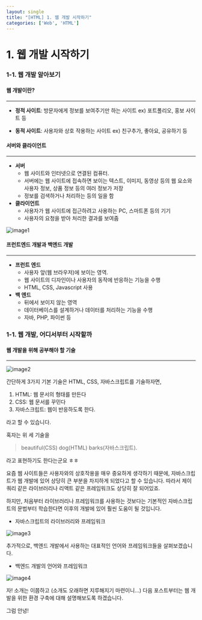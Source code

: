 ```yaml
---
layout: single
title: "[HTML] 1. 웹 개발 시작하기"
categories: ['Web', 'HTML']
---
```


# 1. 웹 개발 시작하기



### 1-1. 웹 개발 알아보기

#### 웹 개발이란? 

---

* **정적 사이트**: 방문자에게 정보를 보여주기만 하는 사이트  ex) 포트폴리오, 홍보 사이트 등

* **동적 사이트**: 사용자와 상호 작용하는 사이트  ex) 친구추가, 좋아요, 공유하기 등



#### 서버와 클라이언트

---

* **서버**
  * 웹 사이트와 인터넷으로 연결된 컴퓨터. 
  * 서버에는 웹 사이트에 접속하면 보이는 텍스트, 이미지, 동영상 등의 웹 요소와 사용자 정보, 상품 정보 등의 여러 정보가 저장
  * 정보를 검색하거나 처리하는 등의 일을 함
* **클라이언트**
  * 사용자가 웹 사이트에 접근하려고 사용하는 PC, 스마트폰 등의 기기
  * 사용자의 요청을 받아 처리한 결과를 보여줌

![image1](../assets/images/HTML/Chapter%201/image-20210707162329447.png)



#### 프런트엔드 개발과 백엔드 개발

---

* **프런트 엔드**
  * 사용자 앞(웹 브라우저)에 보이는 영역.
  * 웹 사이트의 디자인이나 사용자의 동작에 반응하는 기능을 수행
  * HTML, CSS, Javascript 사용
* **백 엔드**
  * 뒤에서 보이지 않는 영역
  * 데이터베이스를 설계하거나 데이터를 처리하는 기능을 수행
  * 자바, PHP, 파이썬 등



### 1-1. 웹 개발, 어디서부터 시작할까

#### 웹 개발을 위해 공부해야 할 기술

---

![image2](../assets/images/HTML/Chapter%201/image-20210707162354875.png)

간단하게 3가지 기본 기술은 HTML, CSS, 자바스크립트를 기술하자면, 

1. HTML: 웹 문서의 형태를 만든다
2. CSS: 웹 문서를 꾸민다
3. 자바스크립트: 웹이 반응하도록 한다. 

라고 할 수 있습니다. 



혹자는 위 세 기술을 

> beautiful(CSS) dog(HTML) barks(자바스크립트). 

라고 표현하기도 한다는군요 ㅎㅎ



요즘 웹 사이트들은 사용자와의 상호작용을 매우 중요하게 생각하기 때문에, 자바스크립트가 웹 개발에 있어 상당히 큰 부분을 차지하게 되었다고 할 수 있습니다. 따라서 제이쿼리 같은 라이브러리나 리액트 같은 프레임워크도 상당히 잘 되어있죠. 

하지만, 처음부터 라이브러리나 프레임워크를 사용하는 것보다는 기본적인 자바스크립트의 문법부터 학습한다면 이후의 개발에 있어 훨씬 도움이 될 것입니다. 

* 자바스크립트의 라이브러리와 프레임워크

![image3](../assets/images/HTML/Chapter%201/image-20210707162420682.png)



추가적으로, 백엔드 개발에서 사용하는 대표적인 언어와 프레임워크들을 살펴보겠습니다. 

* 백엔드 개발의 언어와 프레임워크

![image4](../assets/images/HTML/Chapter%201/image-20210707162433657.png)



자! 소개는 이쯤하고 (소개도 오래하면 지루해지기 마련이니...) 다음 포스트부터는 웹 개발을 위한 환경 구축에 대해 설명해보도록 하겠습니다. 



그럼 안녕!
